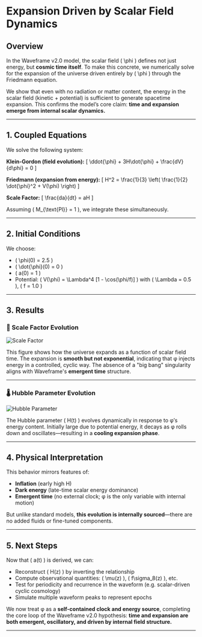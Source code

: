 # Expansion Driven by Scalar Field Dynamics

## Overview

In the Waveframe v2.0 model, the scalar field \( \phi \) defines not just energy, but **cosmic time itself**. To make this concrete, we numerically solve for the expansion of the universe driven entirely by \( \phi \) through the Friedmann equation.

We show that even with no radiation or matter content, the energy in the scalar field (kinetic + potential) is sufficient to generate spacetime expansion. This confirms the model’s core claim: **time and expansion emerge from internal scalar dynamics.**

---

## 1. Coupled Equations

We solve the following system:

**Klein-Gordon (field evolution):**
\[
\ddot{\phi} + 3H\dot{\phi} + \frac{dV}{d\phi} = 0
\]

**Friedmann (expansion from energy):**
\[
H^2 = \frac{1}{3} \left( \frac{1}{2} \dot{\phi}^2 + V(\phi) \right)
\]

**Scale Factor:**
\[
\frac{da}{dt} = aH
\]

Assuming \( M_{\text{Pl}} = 1 \), we integrate these simultaneously.

---

## 2. Initial Conditions

We choose:
- \( \phi(0) = 2.5 \)
- \( \dot{\phi}(0) = 0 \)
- \( a(0) = 1 \)
- Potential: \( V(\phi) = \Lambda^4 [1 - \cos(\phi/f)] \) with \( \Lambda = 0.5 \), \( f = 1.0 \)

---

## 3. Results

### 🔭 Scale Factor Evolution

![Scale Factor](../figures/a_t_evolution.png)

This figure shows how the universe expands as a function of scalar field time. The expansion is **smooth but not exponential**, indicating that φ injects energy in a controlled, cyclic way. The absence of a "big bang" singularity aligns with Waveframe's **emergent time** structure.

---

### 🌡️ Hubble Parameter Evolution

![Hubble Parameter](../figures/h_t_evolution.png)

The Hubble parameter \( H(t) \) evolves dynamically in response to φ’s energy content. Initially large due to potential energy, it decays as φ rolls down and oscillates—resulting in a **cooling expansion phase**.

---

## 4. Physical Interpretation

This behavior mirrors features of:
- **Inflation** (early high H)
- **Dark energy** (late-time scalar energy dominance)
- **Emergent time** (no external clock; φ is the only variable with internal motion)

But unlike standard models, **this evolution is internally sourced**—there are no added fluids or fine-tuned components.

---

## 5. Next Steps

Now that \( a(t) \) is derived, we can:
- Reconstruct \( H(z) \) by inverting the relationship
- Compute observational quantities: \( \mu(z) \), \( f\sigma_8(z) \), etc.
- Test for periodicity and recurrence in the waveform (e.g. scalar-driven cyclic cosmology)
- Simulate multiple waveform peaks to represent epochs

We now treat φ as a **self-contained clock and energy source**, completing the core loop of the Waveframe v2.0 hypothesis: **time and expansion are both emergent, oscillatory, and driven by internal field structure.**

---